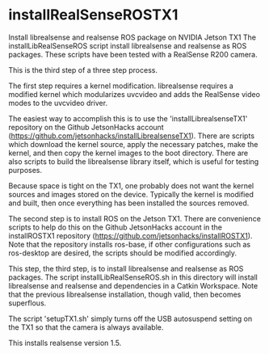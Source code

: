 # installRealSenseROSTX1
Install librealsense and realsense ROS package on NVIDIA Jetson TX1
The installLibRealSenseROS script install librealsense and realsense as ROS packages. These scripts have been tested with a RealSense R200 camera.

This is the third step of a three step process.

The first step requires a kernel modification. librealsense requires a modified kernel which modularizes uvcvideo and adds the RealSense video modes to the uvcvideo driver.

The easiest way to accomplish this is to use the 'installLibrealsenseTX1' repository on the Github JetsonHacks account (https://github.com/jetsonhacks/installLibrealsenseTX1). There are scripts which download the kernel source, apply the necessary patches, make the kernel, and then copy the kernel images to the boot directory. There are also scripts to build the librealsense library itself, which is useful for testing purposes.

Because space is tight on the TX1, one probably does not want the kernel sources and images stored on the device. Typically the kernel is modified and built, then once everything has been installed the sources removed.

The second step is to install ROS on the Jetson TX1. There are convenience scripts to help do this on the Github JetsonHacks account in the installROSTX1 repository (https://github.com/jetsonhacks/installROSTX1). Note that the repository installs ros-base, if other configurations such as ros-desktop are desired, the scripts should be modified accordingly.

This step, the third step, is to install librealsense and realsense as ROS packages. The script installLibRealSenseROS.sh in this directory will install librealsense and realsense and dependencies in a Catkin Workspace. Note that the previous librealsense installation, though valid, then becomes superflous.

The script 'setupTX1.sh' simply turns off the USB autosuspend setting on the TX1 so that the camera is always available. 

This installs realsense version 1.5.
